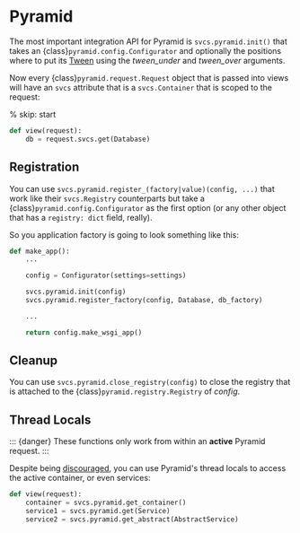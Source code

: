 # Pyramid

The most important integration API for Pyramid is `svcs.pyramid.init()` that takes an {class}`pyramid.config.Configurator` and optionally the positions where to put its [Tween](https://docs.pylonsproject.org/projects/pyramid/en/main/glossary.html#term-tween) using the *tween_under* and *tween_over* arguments.

Now every {class}`pyramid.request.Request` object that is passed into views will have an `svcs` attribute that is a `svcs.Container` that is scoped to the request:

% skip: start

```python
def view(request):
    db = request.svcs.get(Database)
```

## Registration

You can use `svcs.pyramid.register_(factory|value)(config, ...)` that work like their `svcs.Registry` counterparts but take a {class}`pyramid.config.Configurator` as the first option (or any other object that has a `registry: dict` field, really).

So you application factory is going to look something like this:

```python
def make_app():
    ...

    config = Configurator(settings=settings)

    svcs.pyramid.init(config)
    svcs.pyramid.register_factory(config, Database, db_factory)

    ...

    return config.make_wsgi_app()
```

## Cleanup

You can use `svcs.pyramid.close_registry(config)` to close the registry that is attached to the {class}`pyramid.registry.Registry` of *config*.


## Thread Locals

::: {danger}
These functions only work from within an **active** Pyramid request.
:::

Despite being [discouraged](https://docs.pylonsproject.org/projects/pyramid/en/main/narr/threadlocals.html), you can use Pyramid's thread locals to access the active container, or even services:

```python
def view(request):
    container = svcs.pyramid.get_container()
    service1 = svcs.pyramid.get(Service)
    service2 = svcs.pyramid.get_abstract(AbstractService)
```
